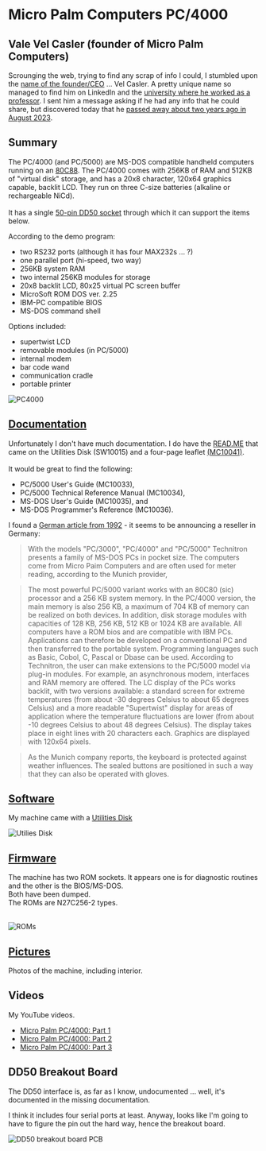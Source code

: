# Micro Palm Computers PC/4000
## Vale Vel Casler (founder of Micro Palm Computers)
Scrounging the web, trying to find any scrap of info I could, I stumbled upon the [name of the founder/CEO](https://archive.org/details/jobseekersguidet0000char/mode/2up?q=micropalm+dos) ... Vel Casler.  A pretty unique name so managed to find him on LinkedIn and the [university where he worked as a professor](https://www.weber.edu/wsuimages/womengenderstudies/NewsletterArchive/NL%2004-2004.PDF).  I sent him a message asking if he had any info that he could share, but discovered today that he [passed away about two years ago in August 2023](https://www.lindquistmortuary.com/obituaries/velton-casler).

## Summary
The PC/4000 (and PC/5000) are MS-DOS compatible handheld computers running on an [80C88](/Pictures/Micro_Palm_80C88.jpg).  The PC/4000 comes with 256KB of RAM and 512KB of "virtual disk" storage, and has a 20x8 character, 120x64 graphics capable, backlit LCD.  They run on three C-size batteries (alkaline or rechargeable NiCd).<br>  
It has a single [50-pin DD50 socket](/Pictures/Micro_Palm_DD50_interface.jpg) through which it can support the items below.<br>

According to the demo program:
- two RS232 ports (although it has four MAX232s ... ?)
- one parallel port (hi-speed, two way)
- 256KB system RAM
- two internal 256KB modules for storage
- 20x8 backlit LCD, 80x25 virtual PC screen buffer
- MicroSoft ROM DOS ver. 2.25
- IBM-PC compatible BIOS
- MS-DOS command shell

Options included:
- supertwist LCD
- removable modules (in PC/5000)
- internal modem
- bar code wand
- communication cradle
- portable printer

![PC4000](/Pictures/Micro_Palm_PC4000.png)

## [Documentation](/Documents)
Unfortunately I don't have much documentation.  I do have the [READ.ME](/Documents/README.TXT) that came on the Utilities Disk (SW10015) and a four-page leaflet [(MC10041)](/Documents/MicroPalm_PC4000_Important_Information_MC10041.pdf).
<br> <br>
It would be great to find the following:<br>
- PC/5000 User's Guide (MC10033),
- PC/5000 Technical Reference Manual (MC10034),
- MS-DOS User's Guide (MC10035), and
- MS-DOS Programmer's Reference (MC10036).

I found a [German article from 1992](http://www.cowo.de/a/1133979) - it seems to be announcing a reseller in Germany:

> With the models "PC/3000", "PC/4000" and "PC/5000" Technitron presents a family of MS-DOS PCs in pocket size. The computers come from Micro Paim Computers and are often used for meter reading, according to the Munich provider,

> The most powerful PC/5000 variant works with an 80C80 (sic) processor and a 256 KB system memory. In the PC/4000 version, the main memory is also 256 KB, a maximum of 704 KB of memory can be realized on both devices. In addition, disk storage modules with capacities of 128 KB, 256 KB, 512 KB or 1024 KB are available. All computers have a ROM bios and are compatible with IBM PCs. Applications can therefore be developed on a conventional PC and then transferred to the portable system. Programming languages such as Basic, Cobol, C, Pascal or Dbase can be used. According to Technitron, the user can make extensions to the PC/5000 model via plug-in modules. For example, an asynchronous modem, interfaces and RAM memory are offered. The LC display of the PCs works backlit, with two versions available: a standard screen for extreme temperatures (from about -30 degrees Celsius to about 65 degrees Celsius) and a more readable "Supertwist" display for areas of application where the temperature fluctuations are lower (from about -10 degrees Celsius to about 48 degrees Celsius). The display takes place in eight lines with 20 characters each. Graphics are displayed with 120x64 pixels.

> As the Munich company reports, the keyboard is protected against weather influences. The sealed buttons are positioned in such a way that they can also be operated with gloves.

## [Software](/Software)
My machine came with a [Utilities Disk](/Software/MicroPalm_Utilities_Disk_SW10015.zip)<br>

![Utilies Disk](/Software/MicroPalm_Utilities_Disk_SW10015.png)

## [Firmware](/Firmware)
The machine has two ROM sockets. It appears one is for diagnostic routines and the other is the BIOS/MS-DOS.<br>
Both have been dumped.<br>
The ROMs are N27C256-2 types.<br><br>

![ROMs](/Pictures/Micro_Palm_ROMs1.jpg)

## [Pictures](/Pictures)
Photos of the machine, including interior.

## Videos
My YouTube videos.<br>
- [Micro Palm PC/4000: Part 1](https://youtu.be/sYC32jD33a0)
- [Micro Palm PC/4000: Part 2](https://youtu.be/t-Lt_9J98sY)
- [Micro Palm PC/4000: Part 3](https://youtu.be/kz60hYqgm1A)

## DD50 Breakout Board
The DD50 interface is, as far as I know, undocumented ... well, it's documented in the missing documentation.<br>

I think it includes four serial ports at least.  Anyway, looks like I'm going to have to figure the pin out the hard way, hence the breakout board.<br>

![DD50 breakout board PCB](/DD50_Breakout/DD50_Breakout_3D.png)
